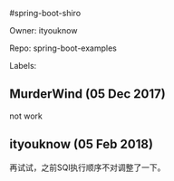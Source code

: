 #spring-boot-shiro

Owner: ityouknow

Repo: spring-boot-examples

Labels: 

## MurderWind (05 Dec 2017)

not work

## ityouknow (05 Feb 2018)

再试试，之前SQl执行顺序不对调整了一下。

